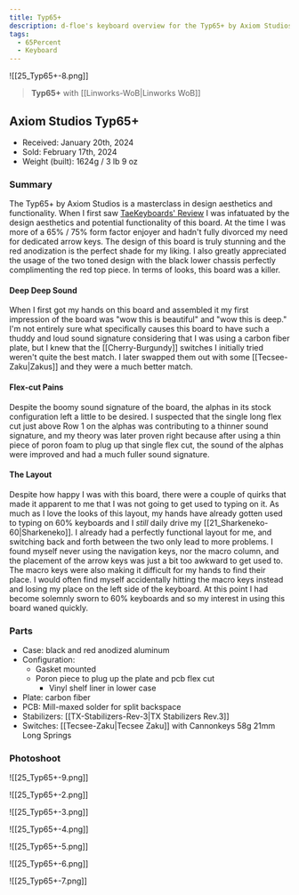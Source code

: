```yaml
---
title: Typ65+
description: d-floe's keyboard overview for the Typ65+ by Axiom Studios.
tags:
  - 65Percent
  - Keyboard
---
```


![[25_Typ65+-8.png]]

> **Typ65+** with [[Linworks-WoB|Linworks WoB]]

## Axiom Studios Typ65+

- Received: January 20th, 2024
- Sold: February 17th, 2024
- Weight (built): 1624g / 3 lb 9 oz

### Summary

The Typ65+ by Axiom Studios is a masterclass in design aesthetics and functionality. When I first saw [TaeKeyboards' Review](https://www.youtube.com/watch?v=2Mac_aideSE) I was infatuated by the design aesthetics and potential functionality of this board. At the time I was more of a 65% / 75% form factor enjoyer and hadn't fully divorced my need for dedicated arrow keys. The design of this board is truly stunning and the red anodization is the perfect shade for my liking. I also greatly appreciated the usage of the two toned design with the black lower chassis perfectly complimenting the red top piece. In terms of looks, this board was a killer.

#### Deep Deep Sound

When I first got my hands on this board and assembled it my first impression of the board was "wow this is beautiful" and "wow this is deep." I'm not entirely sure what specifically causes this board to have such a thuddy and loud sound signature considering that I was using a carbon fiber plate, but I knew that the [[Cherry-Burgundy]] switches I initially tried weren't quite the best match. I later swapped them out with some [[Tecsee-Zaku|Zakus]] and they were a much better match.

#### Flex-cut Pains

Despite the boomy sound signature of the board, the alphas in its stock configuration left a little to be desired. I suspected that the single long flex cut just above Row 1 on the alphas was contributing to a thinner sound signature, and my theory was later proven right because after using a thin piece of poron foam to plug up that single flex cut, the sound of the alphas were improved and had a much fuller sound signature.

#### The Layout

Despite how happy I was with this board, there were a couple of quirks that made it apparent to me that I was not going to get used to typing on it. As much as I love the looks of this layout, my hands have already gotten used to typing on 60% keyboards and I _still_ daily drive my [[21_Sharkeneko-60|Sharkeneko]]. I already had a perfectly functional layout for me, and switching back and forth between the two only lead to more problems. I found myself never using the navigation keys, nor the macro column, and the placement of the arrow keys was just a bit too awkward to get used to. The macro keys were also making it difficult for my hands to find their place. I would often find myself accidentally hitting the macro keys instead and losing my place on the left side of the keyboard. At this point I had become solemnly sworn to 60% keyboards and so my interest in using this board waned quickly.

### Parts

- Case: black and red anodized aluminum
- Configuration:
    - Gasket mounted
    - Poron piece to plug up the plate and pcb flex cut
        - Vinyl shelf liner in lower case
- Plate: carbon fiber
- PCB: Mill-maxed solder for split backspace
- Stabilizers: [[TX-Stabilizers-Rev-3|TX Stabilizers Rev.3]]
- Switches: [[Tecsee-Zaku|Tecsee Zaku]] with Cannonkeys 58g 21mm Long Springs

### Photoshoot

![[25_Typ65+-9.png]]

![[25_Typ65+-2.png]]

![[25_Typ65+-3.png]]

![[25_Typ65+-4.png]]

![[25_Typ65+-5.png]]

![[25_Typ65+-6.png]]

![[25_Typ65+-7.png]]
